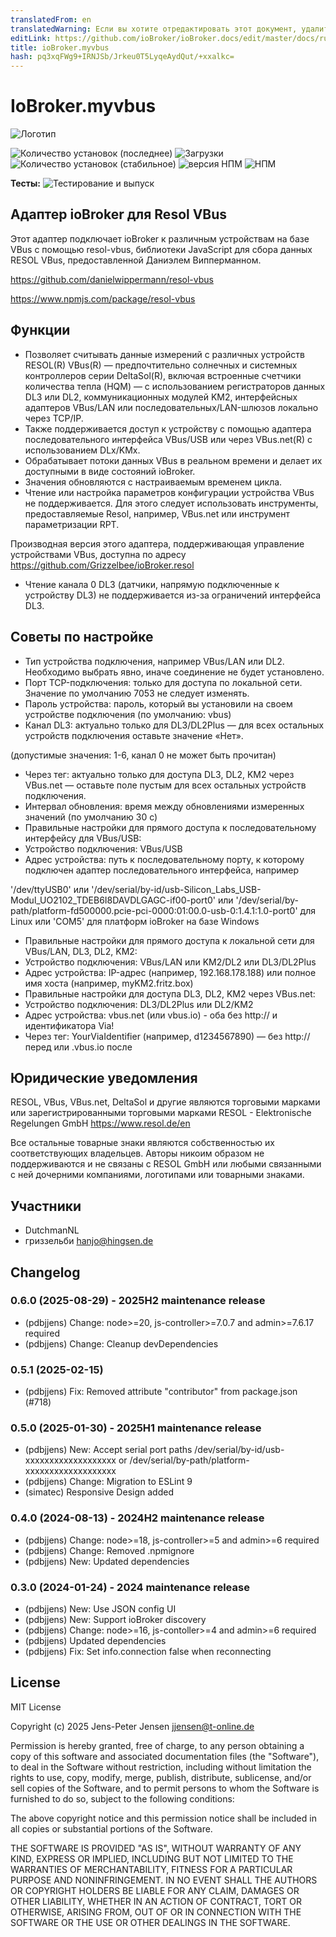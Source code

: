 ```yaml
---
translatedFrom: en
translatedWarning: Если вы хотите отредактировать этот документ, удалите поле «translationFrom», в противном случае этот документ будет снова автоматически переведен
editLink: https://github.com/ioBroker/ioBroker.docs/edit/master/docs/ru/adapterref/iobroker.myvbus/README.md
title: ioBroker.myvbus
hash: pq3xqFWg9+IRNJSb/Jrkeu0T5LyqeAydQut/+xxalkc=
---
```

# IoBroker.myvbus
![Логотип](../../../en/adapterref/iobroker.myvbus/admin/myvbus.png)

![Количество установок (последнее)](http://iobroker.live/badges/myvbus-installed.svg)
![Загрузки](https://img.shields.io/npm/dm/iobroker.myvbus.svg)
![Количество установок (стабильное)](http://iobroker.live/badges/myvbus-stable.svg)
![версия НПМ](https://img.shields.io/npm/v/iobroker.myvbus.svg)
![НПМ](https://nodei.co/npm/iobroker.myvbus.png?downloads=true)

**Тесты:** ![Тестирование и выпуск](https://github.com/iobroker-community-adapters/iobroker.myvbus/workflows/Test%20and%20Release/badge.svg)

## Адаптер ioBroker для Resol VBus
Этот адаптер подключает ioBroker к различным устройствам на базе VBus с помощью resol-vbus, библиотеки JavaScript для сбора данных RESOL VBus, предоставленной Даниэлем Випперманном.

<https://github.com/danielwippermann/resol-vbus>

<https://www.npmjs.com/package/resol-vbus>

## Функции
* Позволяет считывать данные измерений с различных устройств RESOL(R) VBus(R) — предпочтительно солнечных и системных контроллеров серии DeltaSol(R), включая встроенные счетчики количества тепла (HQM) — с использованием регистраторов данных DL3 или DL2, коммуникационных модулей KM2, интерфейсных адаптеров VBus/LAN или последовательных/LAN-шлюзов локально через TCP/IP.
* Также поддерживается доступ к устройству с помощью адаптера последовательного интерфейса VBus/USB или через VBus.net(R) с использованием DLx/KMx.
* Обрабатывает потоки данных VBus в реальном времени и делает их доступными в виде состояний ioBroker.
* Значения обновляются с настраиваемым временем цикла.
* Чтение или настройка параметров конфигурации устройства VBus не поддерживается. Для этого следует использовать инструменты, предоставляемые Resol, например, VBus.net или инструмент параметризации RPT.

Производная версия этого адаптера, поддерживающая управление устройствами VBus, доступна по адресу <https://github.com/Grizzelbee/ioBroker.resol>

* Чтение канала 0 DL3 (датчики, напрямую подключенные к устройству DL3) не поддерживается из-за ограничений интерфейса DL3.

## Советы по настройке
* Тип устройства подключения, например VBus/LAN или DL2. Необходимо выбрать явно, иначе соединение не будет установлено.
* Порт TCP-подключения: только для доступа по локальной сети. Значение по умолчанию 7053 не следует изменять.
* Пароль устройства: пароль, который вы установили на своем устройстве подключения (по умолчанию: vbus)
* Канал DL3: актуально только для DL3/DL2Plus — для всех остальных устройств подключения оставьте значение «Нет».

(допустимые значения: 1-6, канал 0 не может быть прочитан)

* Через тег: актуально только для доступа DL3, DL2, KM2 через VBus.net — оставьте поле пустым для всех остальных устройств подключения.
* Интервал обновления: время между обновлениями измеренных значений (по умолчанию 30 с)
* Правильные настройки для прямого доступа к последовательному интерфейсу для VBus/USB:
* Устройство подключения: VBus/USB
* Адрес устройства: путь к последовательному порту, к которому подключен адаптер последовательного интерфейса, например

'/dev/ttyUSB0' или '/dev/serial/by-id/usb-Silicon_Labs_USB-Modul_UO2102_TDEB6I8DAVDLGAGC-if00-port0' или '/dev/serial/by-path/platform-fd500000.pcie-pci-0000:01:00.0-usb-0:1.4.1:1.0-port0' для Linux или 'COM5' для платформ ioBroker на базе Windows

* Правильные настройки для прямого доступа к локальной сети для VBus/LAN, DL3, DL2, KM2:
* Устройство подключения: VBus/LAN или KM2/DL2 или DL3/DL2Plus
* Адрес устройства: IP-адрес (например, 192.168.178.188) или полное имя хоста (например, myKM2.fritz.box)
* Правильные настройки для доступа DL3, DL2, KM2 через VBus.net:
* Устройство подключения: DL3/DL2Plus или DL2/KM2
* Адрес устройства: vbus.net (или vbus.io) - оба без http:// и идентификатора Via!
* Через тег: YourViaIdentifier (например, d1234567890) — без http:// перед или .vbus.io после

## Юридические уведомления
RESOL, VBus, VBus.net, DeltaSol и другие являются торговыми марками или зарегистрированными торговыми марками RESOL - Elektronische Regelungen GmbH <https://www.resol.de/en>

Все остальные товарные знаки являются собственностью их соответствующих владельцев.
Авторы никоим образом не поддерживаются и не связаны с RESOL GmbH или любыми связанными с ней дочерними компаниями, логотипами или товарными знаками.

## Участники
* DutchmanNL
* гриззельби <hanjo@hingsen.de>

## Changelog
<!--
  Placeholder for the next version (at the beginning of the line):
  ### **WORK IN PROGRESS**
-->
### 0.6.0 (2025-08-29) - 2025H2 maintenance release

* (pdbjjens) Change: node>=20, js-controller>=7.0.7 and admin>=7.6.17 required
* (pdbjjens) Change: Cleanup devDependencies

### 0.5.1 (2025-02-15)

* (pdbjjens) Fix: Removed attribute "contributor" from package.json (#718)

### 0.5.0 (2025-01-30) - 2025H1 maintenance release

* (pdbjjens) New: Accept serial port paths /dev/serial/by-id/usb-xxxxxxxxxxxxxxxxxxx or /dev/serial/by-path/platform-xxxxxxxxxxxxxxxxxxx
* (pdbjjens) Change: Migration to ESLint 9
* (simatec) Responsive Design added

### 0.4.0 (2024-08-13) - 2024H2 maintenance release

* (pdbjjens) Change: node>=18, js-controller>=5 and admin>=6 required
* (pdbjjens) Change: Removed .npmignore
* (pdbjjens) New: Updated dependencies

### 0.3.0 (2024-01-24) - 2024 maintenance release

* (pdbjjens) New: Use JSON config UI
* (pdbjjens) New: Support ioBroker discovery
* (pdbjjens) Change: node>=16, js-contoller>=4 and admin>=6 required
* (pdbjjens) Updated dependencies
* (pdbjjens) Fix: Set info.connection false when reconnecting

## License

MIT License

Copyright (c) 2025 Jens-Peter Jensen <jjensen@t-online.de>

Permission is hereby granted, free of charge, to any person obtaining a copy
of this software and associated documentation files (the "Software"), to deal
in the Software without restriction, including without limitation the rights
to use, copy, modify, merge, publish, distribute, sublicense, and/or sell
copies of the Software, and to permit persons to whom the Software is
furnished to do so, subject to the following conditions:

The above copyright notice and this permission notice shall be included in all
copies or substantial portions of the Software.

THE SOFTWARE IS PROVIDED "AS IS", WITHOUT WARRANTY OF ANY KIND, EXPRESS OR
IMPLIED, INCLUDING BUT NOT LIMITED TO THE WARRANTIES OF MERCHANTABILITY,
FITNESS FOR A PARTICULAR PURPOSE AND NONINFRINGEMENT. IN NO EVENT SHALL THE
AUTHORS OR COPYRIGHT HOLDERS BE LIABLE FOR ANY CLAIM, DAMAGES OR OTHER
LIABILITY, WHETHER IN AN ACTION OF CONTRACT, TORT OR OTHERWISE, ARISING FROM,
OUT OF OR IN CONNECTION WITH THE SOFTWARE OR THE USE OR OTHER DEALINGS IN THE
SOFTWARE.